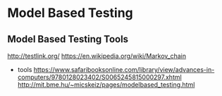 # Model Based Testing

## Model Based Testing Tools

http://testlink.org/
https://en.wikipedia.org/wiki/Markov_chain

- tools
https://www.safaribooksonline.com/library/view/advances-in-computers/9780128023402/S0065245815000297.xhtml
http://mit.bme.hu/~micskeiz/pages/modelbased_testing.html
